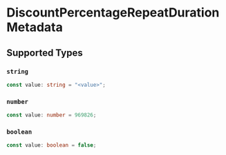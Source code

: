 # DiscountPercentageRepeatDurationMetadata


## Supported Types

### `string`

```typescript
const value: string = "<value>";
```

### `number`

```typescript
const value: number = 969826;
```

### `boolean`

```typescript
const value: boolean = false;
```

